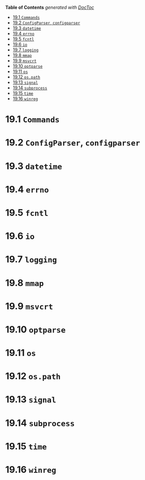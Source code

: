 <!-- START doctoc generated TOC please keep comment here to allow auto update -->
<!-- DON'T EDIT THIS SECTION, INSTEAD RE-RUN doctoc TO UPDATE -->
**Table of Contents**  *generated with [DocToc](https://github.com/thlorenz/doctoc)*

- [19.1 `Commands`](#191-commands)
- [19.2 `ConfigParser`, `configparser`](#192-configparser-configparser)
- [19.3 `datetime`](#193-datetime)
- [19.4 `errno`](#194-errno)
- [19.5 `fcntl`](#195-fcntl)
- [19.6 `io`](#196-io)
- [19.7 `logging`](#197-logging)
- [19.8 `mmap`](#198-mmap)
- [19.9 `msvcrt`](#199-msvcrt)
- [19.10 `optparse`](#1910-optparse)
- [19.11 `os`](#1911-os)
- [19.12 `os.path`](#1912-ospath)
- [19.13 `signal`](#1913-signal)
- [19.14 `subprocess`](#1914-subprocess)
- [19.15 `time`](#1915-time)
- [19.16 `winreg`](#1916-winreg)

<!-- END doctoc generated TOC please keep comment here to allow auto update -->

# 19.1 `Commands`
# 19.2 `ConfigParser`, `configparser`
# 19.3 `datetime`
# 19.4 `errno`
# 19.5 `fcntl`
# 19.6 `io`
# 19.7 `logging`
# 19.8 `mmap`
# 19.9 `msvcrt`
# 19.10 `optparse`
# 19.11 `os`
# 19.12 `os.path`
# 19.13 `signal`
# 19.14 `subprocess`
# 19.15 `time`
# 19.16 `winreg`

